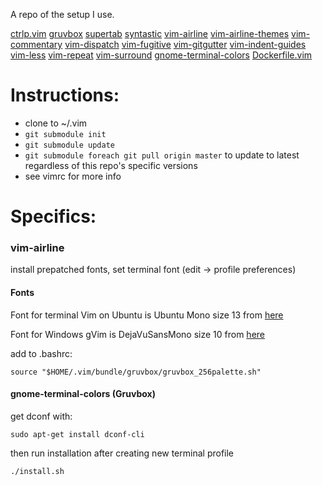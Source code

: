 A repo of the setup I use.

[ctrlp.vim](https://github.com/ctrlpvim/ctrlp.vim)
[gruvbox](https://github.com/morhetz/gruvbox/)
[supertab](https://github.com/ervandew/supertab)
[syntastic](https://github.com/scrooloose/syntastic)
[vim-airline](https://github.com/vim-airline/vim-airline)
[vim-airline-themes](https://github.com/vim-airline/vim-airline-themes)
[vim-commentary](https://github.com/tpope/vim-commentary)
[vim-dispatch](https://github.com/tpope/vim-dispatch)
[vim-fugitive](https://github.com/tpope/vim-fugitive)
[vim-gitgutter](https://github.com/airblade/vim-gitgutter)
[vim-indent-guides](https://github.com/nathanaelkane/vim-indent-guides)
[vim-less](https://github.com/groenewege/vim-less)
[vim-repeat](https://github.com/tpope/vim-repeat)
[vim-surround](https://github.com/tpope/vim-surround)
[gnome-terminal-colors](https://github.com/metalelf0/gnome-terminal-colors)
[Dockerfile.vim](https://github.com/ekalinin/Dockerfile.vim)

# Instructions:
* clone to ~/.vim
* `git submodule init`
* `git submodule update`
* `git submodule foreach git pull origin master` to update to latest regardless of this repo's specific versions
* see vimrc for more info

# Specifics:



### vim-airline

install prepatched fonts, set terminal font (edit -> profile preferences)

#### Fonts

Font for terminal Vim on Ubuntu is Ubuntu Mono size 13 from [here](https://github.com/powerline/fonts/tree/master/UbuntuMono)

Font for Windows gVim is DejaVuSansMono size 10 from [here](https://github.com/powerline/fonts/tree/master/DejaVuSansMono)

add to .bashrc:
~~~
source "$HOME/.vim/bundle/gruvbox/gruvbox_256palette.sh"
~~~
#### gnome-terminal-colors (Gruvbox)

get dconf with:
~~~
sudo apt-get install dconf-cli
~~~
then run installation after creating new terminal profile
~~~
./install.sh
~~~
